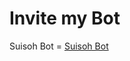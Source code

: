 # Invite my Bot

Suisoh Bot = [Suisoh Bot](https://discord.com/api/oauth2/authorize?client_id=890139710884818984&permissions=536267287616&redirect_uri=https%3A%2F%2Fdiscordapp.com%2Foauth2%2Fauthorize%3F%26client_id%3D890139710884818984%26scope%3Dbot&response_type=code&scope=bot)

